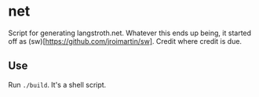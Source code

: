 # net

Script for generating langstroth.net. Whatever this ends up being, it started
off as (sw)[https://github.com/jroimartin/sw]. Credit where credit is due.

## Use

Run `./build`. It's a shell script. 
